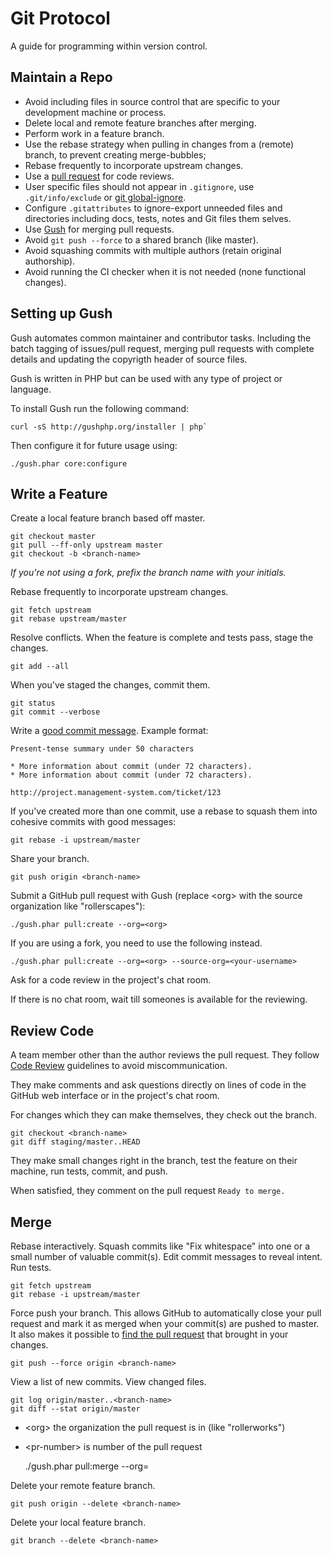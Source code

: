 Git Protocol
============

A guide for programming within version control.

Maintain a Repo
---------------

* Avoid including files in source control that are specific to your
  development machine or process.
* Delete local and remote feature branches after merging.
* Perform work in a feature branch.
* Use the rebase strategy when pulling in changes from a (remote) branch,
  to prevent creating merge-bubbles;
* Rebase frequently to incorporate upstream changes.
* Use a [pull request] for code reviews.
* User specific files should not appear in ``.gitignore``,
  use ``.git/info/exclude`` or [git global-ignore].
* Configure `.gitattributes` to ignore-export unneeded files and directories
  including docs, tests, notes and Git files them selves.
* Use [Gush] for merging pull requests.
* Avoid ``git push --force`` to a shared branch (like master).
* Avoid squashing commits with multiple authors (retain original authorship).
* Avoid running the CI checker when it is not needed (none functional changes).

[pull request]: https://help.github.com/articles/using-pull-requests/
[git global-ignore]: https://help.github.com/articles/ignoring-files/#create-a-global-gitignore
[Gush]: http://gushphp.org/

Setting up Gush
---------------

Gush automates common maintainer and contributor tasks.
Including the batch tagging of issues/pull request, merging pull requests with
complete details and updating the copyrigth header of source files.

Gush is written in PHP but can be used with any type of project or language.

To install Gush run the following command:

    curl -sS http://gushphp.org/installer | php`
    
Then configure it for future usage using:

    ./gush.phar core:configure
    
Write a Feature
---------------

Create a local feature branch based off master.

    git checkout master
    git pull --ff-only upstream master
    git checkout -b <branch-name>
    
*If you're not using a fork, prefix the branch name
with your initials.*

Rebase frequently to incorporate upstream changes.

    git fetch upstream
    git rebase upstream/master

Resolve conflicts. When the feature is complete and tests pass,
stage the changes.

    git add --all

When you've staged the changes, commit them.

    git status
    git commit --verbose

Write a [good commit message]. Example format:

    Present-tense summary under 50 characters

    * More information about commit (under 72 characters).
    * More information about commit (under 72 characters).

    http://project.management-system.com/ticket/123

If you've created more than one commit, use a rebase to squash them into
cohesive commits with good messages:

    git rebase -i upstream/master

Share your branch.

    git push origin <branch-name>

Submit a GitHub pull request with Gush (replace \<org\> with the source organization
like "rollerscapes"):

    ./gush.phar pull:create --org=<org>

If you are using a fork, you need to use the following instead.

    ./gush.phar pull:create --org=<org> --source-org=<your-username>

Ask for a code review in the project's chat room.

If there is no chat room, wait till someones is available for the reviewing. 

[good commit message]: http://tbaggery.com/2008/04/19/a-note-about-git-commit-messages.html

Review Code
-----------

A team member other than the author reviews the pull request. They follow
[Code Review](/code-review) guidelines to avoid miscommunication.

They make comments and ask questions directly on lines of code in the GitHub
web interface or in the project's chat room.

For changes which they can make themselves, they check out the branch.

    git checkout <branch-name>
    git diff staging/master..HEAD

They make small changes right in the branch, test the feature on their machine,
run tests, commit, and push.

When satisfied, they comment on the pull request `Ready to merge.`

Merge
-----

Rebase interactively. Squash commits like "Fix whitespace" into one or a
small number of valuable commit(s). Edit commit messages to reveal intent. Run
tests.

    git fetch upstream
    git rebase -i upstream/master

Force push your branch. This allows GitHub to automatically close your pull
request and mark it as merged when your commit(s) are pushed to master. It also
makes it possible to [find the pull request] that brought in your changes.

    git push --force origin <branch-name>

View a list of new commits. View changed files.

    git log origin/master..<branch-name>
    git diff --stat origin/master
    
* \<org\> the organization the pull request is in (like "rollerworks")
* \<pr-number\> is number of the pull request
    
    ./gush.phar pull:merge --org=<org> <pr-nr>

Delete your remote feature branch.

    git push origin --delete <branch-name>

Delete your local feature branch.

    git branch --delete <branch-name>

[find the pull request]: http://stackoverflow.com/a/17819027
